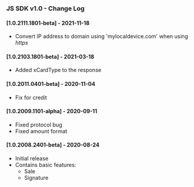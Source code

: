 
<head>
    <title>JS SDK v1.0 - Change Log</title>
</head>

### JS SDK v1.0 - Change Log

#### [1.0.2111.1801-beta] - 2021-11-18
- Convert IP address to domain using 'mylocaldevice.com' when using _https_

#### [1.0.2103.1801-beta] - 2021-03-18
- Added xCardType to the response

#### [1.0.2011.0401-beta] - 2020-11-04
- Fix for credit

#### [1.0.2009.1101-alpha] - 2020-09-11
- Fixed protocol bug
- Fixed amount format

#### [1.0.2008.2401-beta] - 2020-08-24
- Initial release
- Contains basic features:
  - Sale
  - Signature
